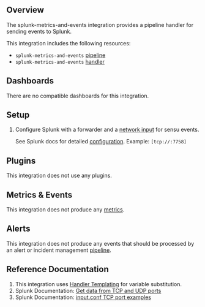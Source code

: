 ## Overview

The splunk-metrics-and-events integration provides a pipeline handler for sending events to Splunk.


This integration includes the following resources:

* `splunk-metrics-and-events` [pipeline]
* `splunk-metrics-and-events` [handler]

## Dashboards

There are no compatible dashboards for this integration.

## Setup

<!-- Sensu Integration setup instructions, including Sensu agent configuration and external component configuration -->
<!-- EXAMPLE: what configuration (if any) is required in a third-party service to enable monitoring? -->

1. Configure Splunk with a forwarder and a [network input][splunk-network-input] for sensu events.

    See Splunk docs for detailed [configuration][splunk-tcp-input]. Example: `[tcp://:7758]`

## Plugins

This integration does not use any plugins.

## Metrics & Events

This integration does not produce any [metrics].

## Alerts

This integration does not produce any events that should be processed by an alert or incident management [pipeline].

## Reference Documentation

<!-- Please provide links to any relevant reference documentation to help users learn more and/or troubleshoot this integration; specifically including any third-party software documentation. -->

1. This integration uses [Handler Templating][handler-templating] for variable substitution.
2. Splunk Documentation: [Get data from TCP and UDP ports][splunk-network-input]
3. Splunk Documentation: [input.conf TCP port examples][splunk-tcp-input]
<!-- Links -->
[check]: https://docs.sensu.io/sensu-go/latest/observability-pipeline/observe-schedule/checks/
[asset]: https://docs.sensu.io/sensu-go/latest/plugins/assets/
[subscription]: https://docs.sensu.io/sensu-go/latest/observability-pipeline/observe-schedule/subscriptions/
[subscriptions]: https://docs.sensu.io/sensu-go/latest/observability-pipeline/observe-schedule/subscriptions/
[agents]: https://docs.sensu.io/sensu-go/latest/observability-pipeline/observe-schedule/agent/
[annotation]: https://docs.sensu.io/sensu-go/latest/observability-pipeline/observe-schedule/agent/#general-configuration-flags
[plugins]: https://docs.sensu.io/sensu-go/latest/plugins/
[metrics]: https://docs.sensu.io/sensu-go/latest/observability-pipeline/observe-schedule/metrics/
[pipeline]: https://docs.sensu.io/sensu-go/latest/observability-pipeline/observe-process/pipelines/
[handler]: https://docs.sensu.io/sensu-go/latest/observability-pipeline/observe-process/handlers/
[secret]: https://docs.sensu.io/sensu-go/latest/operations/manage-secrets/secrets/
[secrets]: https://docs.sensu.io/sensu-go/latest/operations/manage-secrets/secrets/
[tokens]: https://docs.sensu.io/sensu-go/latest/observability-pipeline/observe-schedule/tokens/
[handler-templating]: https://docs.sensu.io/sensu-go/latest/observability-pipeline/observe-process/handler-templates/
[sensu-plus]: https://sensu.io/features/analytics
[splunk-network-input]: https://docs.splunk.com/Documentation/Splunk/8.2.5/Data/Monitornetworkports
[splunk-tcp-input]: https://docs.splunk.com/Documentation/Splunk/8.2.5/Admin/Inputsconf#TCP:
